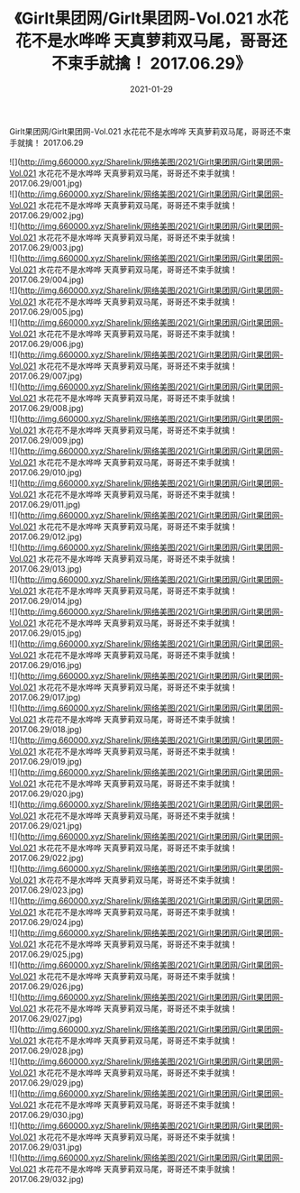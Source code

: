 ﻿---
layout: post
title:  《Girlt果团网/Girlt果团网-Vol.021 水花花不是水哗哗 天真萝莉双马尾，哥哥还不束手就擒！ 2017.06.29》
date:   2021-01-29
img: http://img.660000.xyz/Sharelink/网络美图/2021/Girlt果团网/Girlt果团网-Vol.021 水花花不是水哗哗 天真萝莉双马尾，哥哥还不束手就擒！ 2017.06.29/000.jpg
categories: [美女, 清纯, 唯美]
---

Girlt果团网/Girlt果团网-Vol.021 水花花不是水哗哗 天真萝莉双马尾，哥哥还不束手就擒！ 2017.06.29

 ![](http://img.660000.xyz/Sharelink/网络美图/2021/Girlt果团网/Girlt果团网-Vol.021 水花花不是水哗哗 天真萝莉双马尾，哥哥还不束手就擒！ 2017.06.29/001.jpg) <br>![](http://img.660000.xyz/Sharelink/网络美图/2021/Girlt果团网/Girlt果团网-Vol.021 水花花不是水哗哗 天真萝莉双马尾，哥哥还不束手就擒！ 2017.06.29/002.jpg) <br>![](http://img.660000.xyz/Sharelink/网络美图/2021/Girlt果团网/Girlt果团网-Vol.021 水花花不是水哗哗 天真萝莉双马尾，哥哥还不束手就擒！ 2017.06.29/003.jpg) <br>![](http://img.660000.xyz/Sharelink/网络美图/2021/Girlt果团网/Girlt果团网-Vol.021 水花花不是水哗哗 天真萝莉双马尾，哥哥还不束手就擒！ 2017.06.29/004.jpg) <br>![](http://img.660000.xyz/Sharelink/网络美图/2021/Girlt果团网/Girlt果团网-Vol.021 水花花不是水哗哗 天真萝莉双马尾，哥哥还不束手就擒！ 2017.06.29/005.jpg) <br>![](http://img.660000.xyz/Sharelink/网络美图/2021/Girlt果团网/Girlt果团网-Vol.021 水花花不是水哗哗 天真萝莉双马尾，哥哥还不束手就擒！ 2017.06.29/006.jpg) <br>![](http://img.660000.xyz/Sharelink/网络美图/2021/Girlt果团网/Girlt果团网-Vol.021 水花花不是水哗哗 天真萝莉双马尾，哥哥还不束手就擒！ 2017.06.29/007.jpg) <br>![](http://img.660000.xyz/Sharelink/网络美图/2021/Girlt果团网/Girlt果团网-Vol.021 水花花不是水哗哗 天真萝莉双马尾，哥哥还不束手就擒！ 2017.06.29/008.jpg) <br>![](http://img.660000.xyz/Sharelink/网络美图/2021/Girlt果团网/Girlt果团网-Vol.021 水花花不是水哗哗 天真萝莉双马尾，哥哥还不束手就擒！ 2017.06.29/009.jpg) <br>![](http://img.660000.xyz/Sharelink/网络美图/2021/Girlt果团网/Girlt果团网-Vol.021 水花花不是水哗哗 天真萝莉双马尾，哥哥还不束手就擒！ 2017.06.29/010.jpg) <br>![](http://img.660000.xyz/Sharelink/网络美图/2021/Girlt果团网/Girlt果团网-Vol.021 水花花不是水哗哗 天真萝莉双马尾，哥哥还不束手就擒！ 2017.06.29/011.jpg) <br>![](http://img.660000.xyz/Sharelink/网络美图/2021/Girlt果团网/Girlt果团网-Vol.021 水花花不是水哗哗 天真萝莉双马尾，哥哥还不束手就擒！ 2017.06.29/012.jpg) <br>![](http://img.660000.xyz/Sharelink/网络美图/2021/Girlt果团网/Girlt果团网-Vol.021 水花花不是水哗哗 天真萝莉双马尾，哥哥还不束手就擒！ 2017.06.29/013.jpg) <br>![](http://img.660000.xyz/Sharelink/网络美图/2021/Girlt果团网/Girlt果团网-Vol.021 水花花不是水哗哗 天真萝莉双马尾，哥哥还不束手就擒！ 2017.06.29/014.jpg) <br>![](http://img.660000.xyz/Sharelink/网络美图/2021/Girlt果团网/Girlt果团网-Vol.021 水花花不是水哗哗 天真萝莉双马尾，哥哥还不束手就擒！ 2017.06.29/015.jpg) <br>![](http://img.660000.xyz/Sharelink/网络美图/2021/Girlt果团网/Girlt果团网-Vol.021 水花花不是水哗哗 天真萝莉双马尾，哥哥还不束手就擒！ 2017.06.29/016.jpg) <br>![](http://img.660000.xyz/Sharelink/网络美图/2021/Girlt果团网/Girlt果团网-Vol.021 水花花不是水哗哗 天真萝莉双马尾，哥哥还不束手就擒！ 2017.06.29/017.jpg) <br>![](http://img.660000.xyz/Sharelink/网络美图/2021/Girlt果团网/Girlt果团网-Vol.021 水花花不是水哗哗 天真萝莉双马尾，哥哥还不束手就擒！ 2017.06.29/018.jpg) <br>![](http://img.660000.xyz/Sharelink/网络美图/2021/Girlt果团网/Girlt果团网-Vol.021 水花花不是水哗哗 天真萝莉双马尾，哥哥还不束手就擒！ 2017.06.29/019.jpg) <br>![](http://img.660000.xyz/Sharelink/网络美图/2021/Girlt果团网/Girlt果团网-Vol.021 水花花不是水哗哗 天真萝莉双马尾，哥哥还不束手就擒！ 2017.06.29/020.jpg) <br>![](http://img.660000.xyz/Sharelink/网络美图/2021/Girlt果团网/Girlt果团网-Vol.021 水花花不是水哗哗 天真萝莉双马尾，哥哥还不束手就擒！ 2017.06.29/021.jpg) <br>![](http://img.660000.xyz/Sharelink/网络美图/2021/Girlt果团网/Girlt果团网-Vol.021 水花花不是水哗哗 天真萝莉双马尾，哥哥还不束手就擒！ 2017.06.29/022.jpg) <br>![](http://img.660000.xyz/Sharelink/网络美图/2021/Girlt果团网/Girlt果团网-Vol.021 水花花不是水哗哗 天真萝莉双马尾，哥哥还不束手就擒！ 2017.06.29/023.jpg) <br>![](http://img.660000.xyz/Sharelink/网络美图/2021/Girlt果团网/Girlt果团网-Vol.021 水花花不是水哗哗 天真萝莉双马尾，哥哥还不束手就擒！ 2017.06.29/024.jpg) <br>![](http://img.660000.xyz/Sharelink/网络美图/2021/Girlt果团网/Girlt果团网-Vol.021 水花花不是水哗哗 天真萝莉双马尾，哥哥还不束手就擒！ 2017.06.29/025.jpg) <br>![](http://img.660000.xyz/Sharelink/网络美图/2021/Girlt果团网/Girlt果团网-Vol.021 水花花不是水哗哗 天真萝莉双马尾，哥哥还不束手就擒！ 2017.06.29/026.jpg) <br>![](http://img.660000.xyz/Sharelink/网络美图/2021/Girlt果团网/Girlt果团网-Vol.021 水花花不是水哗哗 天真萝莉双马尾，哥哥还不束手就擒！ 2017.06.29/027.jpg) <br>![](http://img.660000.xyz/Sharelink/网络美图/2021/Girlt果团网/Girlt果团网-Vol.021 水花花不是水哗哗 天真萝莉双马尾，哥哥还不束手就擒！ 2017.06.29/028.jpg) <br>![](http://img.660000.xyz/Sharelink/网络美图/2021/Girlt果团网/Girlt果团网-Vol.021 水花花不是水哗哗 天真萝莉双马尾，哥哥还不束手就擒！ 2017.06.29/029.jpg) <br>![](http://img.660000.xyz/Sharelink/网络美图/2021/Girlt果团网/Girlt果团网-Vol.021 水花花不是水哗哗 天真萝莉双马尾，哥哥还不束手就擒！ 2017.06.29/030.jpg) <br>![](http://img.660000.xyz/Sharelink/网络美图/2021/Girlt果团网/Girlt果团网-Vol.021 水花花不是水哗哗 天真萝莉双马尾，哥哥还不束手就擒！ 2017.06.29/031.jpg) <br>![](http://img.660000.xyz/Sharelink/网络美图/2021/Girlt果团网/Girlt果团网-Vol.021 水花花不是水哗哗 天真萝莉双马尾，哥哥还不束手就擒！ 2017.06.29/032.jpg) <br>